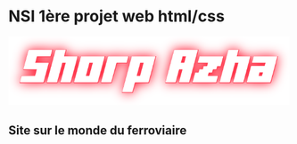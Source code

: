 # NSI 1ère projet web html/css
![Sry](images/logo_shorpazha.png)
## Site sur le monde du ferroviaire
